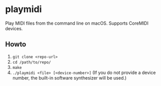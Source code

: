 # playmidi

Play MIDI files from the command line on macOS. Supports CoreMIDI devices.

## Howto

1. `git clone <repo-url>`
2. `cd /path/to/repo/`
3. `make`
4. `./playmidi <file> [<device-number>]` (If you do not provide a device number, the built-in software synthesizer will be used.)
